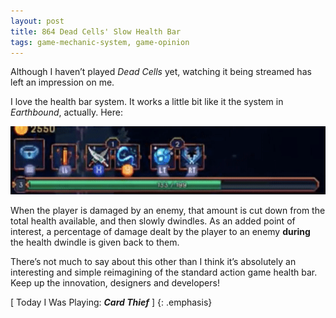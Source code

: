 ```yaml
---
layout: post
title: 864 Dead Cells' Slow Health Bar
tags: game-mechanic-system, game-opinion
---
```

Although I haven’t played *Dead Cells* yet, watching it being streamed has left an impression on me.

I love the health bar system.  It works a little bit like it the system in *Earthbound*, actually.  Here:

![deadcells](/img/games/864_Dead_Cells_Slow_Health_Bar.gif "deadcells")

When the player is damaged by an enemy, that amount is cut down from the total health available, and then slowly dwindles.  As an added point of interest, a percentage of damage dealt by the player to an enemy **during** the health dwindle is given back to them.

There’s not much to say about this other than I think it’s absolutely an interesting and simple reimagining of the standard action game health bar.  Keep up the innovation, designers and developers!

[ Today I Was Playing: ***Card Thief*** ]
{: .emphasis}